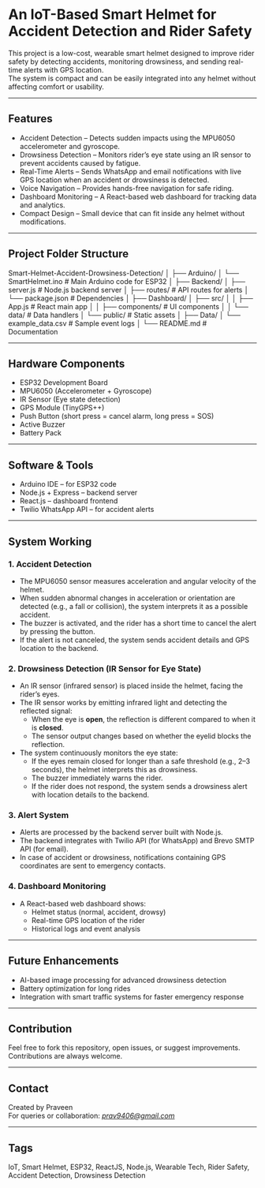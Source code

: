 # An IoT-Based Smart Helmet for Accident Detection and Rider Safety

This project is a low-cost, wearable smart helmet designed to improve rider safety by detecting accidents, monitoring drowsiness, and sending real-time alerts with GPS location.  
The system is compact and can be easily integrated into any helmet without affecting comfort or usability.

---

## Features
- Accident Detection – Detects sudden impacts using the MPU6050 accelerometer and gyroscope.  
- Drowsiness Detection – Monitors rider’s eye state using an IR sensor to prevent accidents caused by fatigue.  
- Real-Time Alerts – Sends WhatsApp and email notifications with live GPS location when an accident or drowsiness is detected.  
- Voice Navigation – Provides hands-free navigation for safe riding.  
- Dashboard Monitoring – A React-based web dashboard for tracking data and analytics.  
- Compact Design – Small device that can fit inside any helmet without modifications.  

---
## Project Folder Structure

Smart-Helmet-Accident-Drowsiness-Detection/
│
├── Arduino/
│   └── SmartHelmet.ino          # Main Arduino code for ESP32
│
├── Backend/
│   ├── server.js                # Node.js backend server
│   ├── routes/                  # API routes for alerts
│   └── package.json             # Dependencies
│
├── Dashboard/
│   ├── src/
│   │   ├── App.js               # React main app
│   │   ├── components/          # UI components
│   │   └── data/                # Data handlers
│   └── public/                  # Static assets
│
├── Data/
│   └── example_data.csv         # Sample event logs
│
└── README.md                    # Documentation

---

## Hardware Components
- ESP32 Development Board  
- MPU6050 (Accelerometer + Gyroscope)  
- IR Sensor (Eye state detection)  
- GPS Module (TinyGPS++)  
- Push Button (short press = cancel alarm, long press = SOS)  
- Active Buzzer  
- Battery Pack  

---

## Software & Tools
- Arduino IDE – for ESP32 code  
- Node.js + Express – backend server  
- React.js – dashboard frontend  
- Twilio WhatsApp API – for accident alerts  
---

## System Working

### 1. Accident Detection
- The MPU6050 sensor measures acceleration and angular velocity of the helmet.  
- When sudden abnormal changes in acceleration or orientation are detected (e.g., a fall or collision), the system interprets it as a possible accident.  
- The buzzer is activated, and the rider has a short time to cancel the alert by pressing the button.  
- If the alert is not canceled, the system sends accident details and GPS location to the backend.

### 2. Drowsiness Detection (IR Sensor for Eye State)
- An IR sensor (infrared sensor) is placed inside the helmet, facing the rider’s eyes.  
- The IR sensor works by emitting infrared light and detecting the reflected signal:  
  - When the eye is **open**, the reflection is different compared to when it is **closed**.  
  - The sensor output changes based on whether the eyelid blocks the reflection.  
- The system continuously monitors the eye state:  
  - If the eyes remain closed for longer than a safe threshold (e.g., 2–3 seconds), the helmet interprets this as drowsiness.  
  - The buzzer immediately warns the rider.  
  - If the rider does not respond, the system sends a drowsiness alert with location details to the backend.  

### 3. Alert System
- Alerts are processed by the backend server built with Node.js.  
- The backend integrates with Twilio API (for WhatsApp) and Brevo SMTP API (for email).  
- In case of accident or drowsiness, notifications containing GPS coordinates are sent to emergency contacts.  

### 4. Dashboard Monitoring
- A React-based web dashboard shows:  
  - Helmet status (normal, accident, drowsy)  
  - Real-time GPS location of the rider  
  - Historical logs and event analysis  

---

## Future Enhancements
- AI-based image processing for advanced drowsiness detection  
- Battery optimization for long rides  
- Integration with smart traffic systems for faster emergency response  

---

## Contribution
Feel free to fork this repository, open issues, or suggest improvements. Contributions are always welcome.  

---

## Contact
Created by Praveen  
For queries or collaboration: *prav9406@gmail.com*  

---

## Tags
IoT, Smart Helmet, ESP32, ReactJS, Node.js, Wearable Tech, Rider Safety, Accident Detection, Drowsiness Detection
